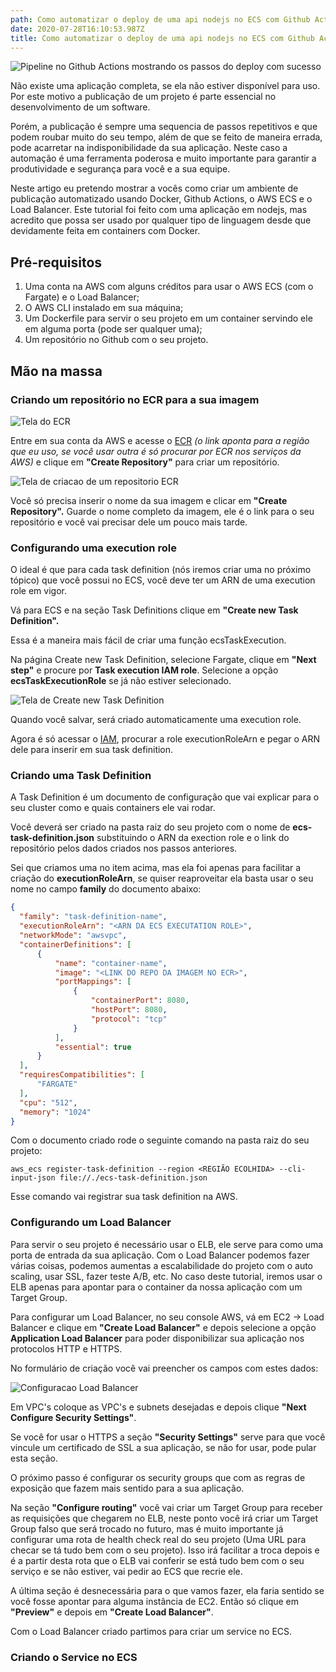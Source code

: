```yaml
---
path: Como automatizar o deploy de uma api nodejs no ECS com Github Actions
date: 2020-07-28T16:10:53.987Z
title: Como automatizar o deploy de uma api nodejs no ECS com Github Actions
---
```

![Pipeline no Github Actions mostrando os passos do deploy com sucesso](assets/2.png "Pipeline no Github Actions mostrando os passos do deploy com sucesso")

Não existe uma aplicação completa, se ela não estiver disponível para uso. Por este motivo a publicação de um projeto é parte essencial no desenvolvimento de um software. 

Porém, a publicação é sempre uma sequencia de passos repetitivos e que podem roubar muito do seu tempo, além de que se feito de maneira errada, pode acarretar na indisponibilidade da sua aplicação. Neste caso a automação é uma ferramenta poderosa e muito importante para garantir a produtividade e segurança para você e a sua equipe.

Neste artigo eu pretendo mostrar a vocês como criar um ambiente de publicação automatizado usando Docker, Github Actions, o AWS ECS e o Load Balancer. Este tutorial foi feito com uma aplicação em nodejs, mas acredito que possa ser usado por qualquer tipo de linguagem desde que devidamente feita em containers com Docker.

## Pré-requisitos

1. Uma conta na AWS com alguns créditos para usar o AWS ECS (com o Fargate) e o Load Balancer;
2. O AWS CLI instalado em sua máquina;
3. Um Dockerfile para servir o seu projeto em um container servindo ele em alguma porta (pode ser qualquer uma);
4. Um repositório no Github com o seu projeto.

## Mão na massa

### Criando um repositório no ECR para a sua imagem

![Tela do ECR](assets/3.png "Tela do ECR")

Entre em sua conta da AWS e acesse o [ECR](https://us-east-2.console.aws.amazon.com/ecr/repositories?region=us-east-2#) *(o link aponta para a região que eu uso, se você usar outra é só procurar por ECR nos serviços da AWS)* e clique em **"Create Repository"** para criar um repositório.

![Tela de criacao de um repositorio ECR](assets/1.png "Tela de criacao de um repositorio ECR")

Você só precisa inserir o nome da sua imagem e clicar em **"Create Repository".** Guarde o nome completo da imagem, ele é o link para o seu repositório e você vai precisar dele um pouco mais tarde.

### Configurando uma execution role

O ideal é que para cada task definition (nós iremos criar uma no próximo tópico) que você possui no ECS, você deve ter um ARN de uma execution role em vigor. 

Vá para ECS e na seção Task Definitions clique em **"Create new Task Definition".**

Essa é a maneira mais fácil de criar uma função ecsTaskExecution.

Na página Create new Task Definition, selecione Fargate, clique em **"Next step"** e procure por **Task execution IAM role**. Selecione a opção **ecsTaskExecutionRole** se já não estiver selecionado.

![Tela de Create new Task Definition](assets/4.png "Tela de Create new Task Definition")

Quando você salvar, será criado automaticamente uma execution role. 

Agora é só acessar o [IAM](https://console.aws.amazon.com/iam/home?region=us-east-2#/roles), procurar a role executionRoleArn e pegar o ARN dele para inserir em sua task definition.

### Criando uma Task Definition

A Task Definition é um documento de configuração que vai explicar para o seu cluster como e quais containers ele vai rodar.

Você deverá ser criado na pasta raiz do seu projeto com o nome de **ecs-task-definition.json** substituindo o ARN da exection role e o link do repositório pelos dados criados nos passos anteriores.

Sei que criamos uma no item acima, mas ela foi apenas para facilitar a criação do **executionRoleArn**, se quiser reaproveitar ela basta usar o seu nome no campo **family** do documento abaixo:

```json
{
  "family": "task-definition-name",
  "executionRoleArn": "<ARN DA ECS EXECUTATION ROLE>",
  "networkMode": "awsvpc",
  "containerDefinitions": [
      {
          "name": "container-name",
          "image": "<LINK DO REPO DA IMAGEM NO ECR>",
          "portMappings": [
              {
                  "containerPort": 8080,
                  "hostPort": 8080,
                  "protocol": "tcp"
              }
          ],
          "essential": true
      }
  ],
  "requiresCompatibilities": [
      "FARGATE"
  ],
  "cpu": "512",
  "memory": "1024"
}
```

Com o documento criado rode o seguinte comando na pasta raiz do seu projeto:

`aws_ecs register-task-definition --region <REGIÃO ECOLHIDA> --cli-input-json file://./ecs-task-definition.json`

Esse comando vai registrar sua task definition na AWS.

### Configurando um Load Balancer

Para servir o seu projeto é necessário usar o ELB, ele serve para como uma porta de entrada da sua aplicação. Com o Load Balancer podemos fazer várias coisas, podemos aumentas a escalabilidade do projeto com o auto scaling, usar SSL, fazer teste A/B, etc. No caso deste tutorial, iremos usar o ELB apenas para apontar para o container da nossa aplicação com um Target Group.

Para configurar um Load Balancer, no seu console AWS, vá em EC2 -> Load Balancer e clique em **"Create Load Balancer"** e depois selecione a opção **Application Load Balancer** para poder disponibilizar sua aplicação nos protocolos HTTP e HTTPS.

No formulário de criação você vai preencher os campos com estes dados:

![Configuracao Load Balancer](assets/5.png "Configuracao Load Balancer")

Em VPC's coloque as VPC's e subnets desejadas e depois clique **"Next Configure Security Settings"**.

Se você for usar o HTTPS a seção **"Security Settings"** serve para que você vincule um certificado de SSL a sua aplicação, se não for usar, pode pular esta seção.

O próximo passo é configurar os security groups que com as regras de exposição que fazem mais sentido para a sua aplicação.

Na seção **"Configure routing"** você vai criar um Target Group para receber as requisições que chegarem no ELB, neste ponto você irá criar um Target Group falso que será trocado no futuro, mas é muito importante já configurar uma rota de health check real do seu projeto (Uma URL para checar se tá tudo bem com o seu projeto). Isso irá facilitar a troca depois e é a partir desta rota que o ELB vai conferir se está tudo bem com o seu serviço e se não estiver, vai pedir ao ECS que recrie ele.

A última seção é desnecessária para o que vamos fazer, ela faria sentido se você fosse apontar para alguma instância de EC2. Então só clique em **"Preview"** e depois em **"Create Load Balancer"**.

Com o Load Balancer criado partimos para criar um service no ECS.

### Criando o Service no ECS